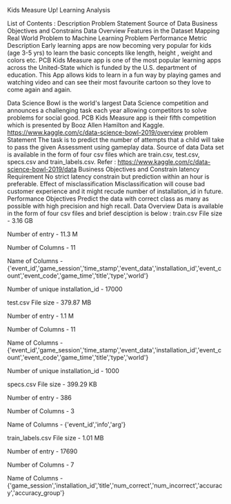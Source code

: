 Kids Measure Up! Learning Analysis 

List of Contents :
Description
Problem Statement
Source of Data
Business Objectives and Constrains
Data Overview
Features in the Dataset
Mapping Real World Problem to Machine Learning Problem
Performance Metric
Description
Early learning apps are now becoming very popular for kids (age 3-5 yrs) to learn the basic concepts like length, height , weight and colors etc. PCB Kids Measure app is one of the most popular learning apps across the United-State which is funded by the U.S. department of education. This App allows kids to learn in a fun way by playing games and watching video and can see their most favourite cartoon so they love to come again and again.

Data Science Bowl is the world's largest Data Science competition and announces a challenging task each year allowing competitors to solve problems for social good. PCB Kids Measure app is their fifth competition which is presented by Booz Allen Hamilton and Kaggle.
https://www.kaggle.com/c/data-science-bowl-2019/overview
problem Statement
The task is to predict the number of attempts that a child will take to pass the given Assessment using gameplay data.
Source of data
Data set is available in the form of four csv files which are train.csv, test.csv, specs.csv and train_labels.csv.
Refer : https://www.kaggle.com/c/data-science-bowl-2019/data
Business Objectives and Constrain
latency Requirement
No strict latency constrain but prediction within an hour is preferable.
Effect of misclassification
Misclassification will couse bad customer experience and it might recude number of installation_id in future.
Performance Objectives
Predict the data with correct class as many as possible with high precision and high recall.
Data Overview
Data is available in the form of four csv files and brief desciption is below :
train.csv
File size - 3.16 GB

Number of entry - 11.3 M

Number of Columns - 11 

Name of Columns - {'event_id','game_session','time_stamp','event_data','installation_id','event_count','event_code','game_time','title','type','world'}

Number of unique installation_id - 17000 

test.csv
File size - 379.87 MB

Number of entry - 1.1 M

Number of Columns - 11 

Name of Columns - {'event_id','game_session','time_stamp','event_data','installation_id','event_count','event_code','game_time','title','type','world'}

Number of unique installation_id - 1000 

specs.csv
File size - 399.29 KB 

Number of entry - 386 

Number of Columns - 3 

Name of Columns - {'event_id','info','arg'}

train_labels.csv
File size - 1.01 MB 

Number of entry - 17690 

Number of Columns - 7 

Name of Columns - {'game_session','installation_id','title','num_correct','num_incorrect','accuracy','accuracy_group'}

